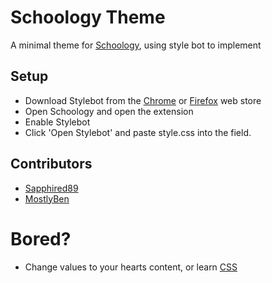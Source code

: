 # Schoology Theme

A minimal theme for [Schoology](https://www.powerschool.com/classroom/schoology-learning/), using style bot to implement


## Setup

- Download Stylebot from the [Chrome](https://chromewebstore.google.com/detail/stylebot/oiaejidbmkiecgbjeifoejpgmdaleoha?pli=1) or [Firefox](https://addons.mozilla.org/en-US/firefox/addon/stylebot-web/) web store
- Open Schoology and open the extension
- Enable Stylebot
- Click 'Open Stylebot' and paste style.css into the field.


## Contributors

- [Sapphired89](https://github.com/Sapphired89)
- [MostlyBen](https://github.com/MostlyBen)


# Bored?

- Change values to your hearts content, or learn [CSS](https://web.dev/learn/css)
